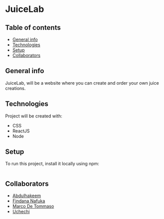 # JuiceLab


## Table of contents

- [General info](#general-info)
- [Technologies](#technologies)
- [Setup](#setup)
- [Collaborators](#collaborators)

## General info

JuiceLab, will be a website where you can create and order your own juice creations.

## Technologies

Project will be created with:

- CSS
- ReactJS
- Node

## Setup

To run this project, install it locally using npm:

```

```

## Collaborators

- [Abdulhakeem](https://github.com/Abdulhakeem92)
- [Findana Nafuka](https://github.com/Findana)
- [Marco De Tommaso](https://github.com/Deto-Marco)
- [Uchechi](https://github.com/Uche-XE)

